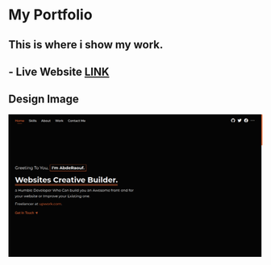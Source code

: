 # My Portfolio

## This is where i show my work.

## - Live Website [LINK](https://abdraoufx.netlify.app/)

## Design Image

![Preview_Design_Image](./public/design/desktop-design.png "Design Image")
